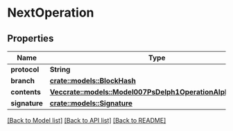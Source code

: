 # NextOperation

## Properties

Name | Type | Description | Notes
------------ | ------------- | ------------- | -------------
**protocol** | **String** |  | 
**branch** | [**crate::models::BlockHash**](block_hash.md) |  | 
**contents** | [**Vec<crate::models::Model007PsDelph1OperationAlphaContents>**](007-PsDELPH1.operation.alpha.contents.md) |  | 
**signature** | [**crate::models::Signature**](Signature.md) |  | 

[[Back to Model list]](../README.md#documentation-for-models) [[Back to API list]](../README.md#documentation-for-api-endpoints) [[Back to README]](../README.md)


